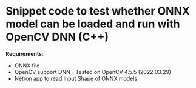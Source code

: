 # Snippet code to test whether ONNX model can be loaded and run with OpenCV DNN (C++)

**Requirements**:

+ ONNX file
+ OpenCV support DNN - Tested on OpenCV 4.5.5 (2022.03.29)
+ [Netron app](https://netron.app/) to read Input Shape of ONNX models

